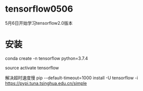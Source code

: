 # tensorflow0506
5月6日开始学习tensorflow2.0版本

# 安装
conda create -n tensorflow python=3.7.4

source activate tensorflow

解决超时速度慢
pip --default-timeout=1000 install -U tensorflow -i https://pypi.tuna.tsinghua.edu.cn/simple
